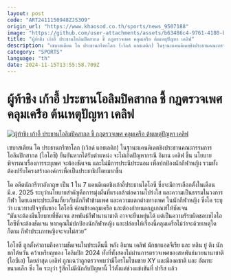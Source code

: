 ```yaml
---
layout: post
code: "ART2411150948ZJS3O9"
origin_url: "https://www.khaosod.co.th/sports/news_9507188"
image: "https://github.com/user-attachments/assets/b63486c4-9761-4180-ba03-5a259982d695"
title: "ผู้ท้าชิง เก้าอี้ ประธานโอลิมปิคสากล ชี้ กฎตรวจเพศ คลุมเครือ ต้นเหตุปัญหา เคลิฟ"
description: "เซบาสเตียน โค ประธานกรีฑาโลก (เวิลด์ แอธเลติก) ในฐานะแคนดิเดตชิงประธานคณะกรรมการโอลิมปิกสากล (ไอโอซี) ยืนยันหากได้รับตำแหน่ง จะไม่เกิดปัญหากรณี อิมาน เคลิฟ"
category: "SPORTS"
language: "th"
date: 2024-11-15T13:55:58.709Z
---
```


# ผู้ท้าชิง เก้าอี้ ประธานโอลิมปิคสากล ชี้ กฎตรวจเพศ คลุมเครือ ต้นเหตุปัญหา เคลิฟ

[![ผู้ท้าชิง เก้าอี้ ประธานโอลิมปิคสากล ชี้ กฎตรวจเพศ คลุมเครือ ต้นเหตุปัญหา เคลิฟ](https://www.khaosod.co.th/wpapp/uploads/2024/11/IOC1.jpg "ผู้ท้าชิง เก้าอี้ ประธานโอลิมปิคสากล ชี้ กฎตรวจเพศ คลุมเครือ ต้นเหตุปัญหา เคลิฟ")](https://www.khaosod.co.th/wpapp/uploads/2024/11/IOC1.jpg)

เซบาสเตียน โค ประธานกรีฑาโลก (เวิลด์ แอธเลติก) ในฐานะแคนดิเดตชิงประธานคณะกรรมการโอลิมปิกสากล (ไอโอซี) ยืนยันหากได้รับตำแหน่ง จะไม่เกิดปัญหากรณี อิมาน เคลิฟ ขึ้น นโยบายพิจารณาเรื่องการระบุเพศ จะต้องชัดเจน และไม่มีการประนีประนอม เพื่อปกป้องนักกีฬาหญิง รวมทั้งต้องปรับโครงสร้างองค์กรเพื่อเป็นประชาธิปไตยมากขึ้น

โค อดีตนักกรีฑาอังกฤษ เป็น 1 ใน 7 แคนดิเดตชิงเก้าอี้ประธานไอโอซี ซึ่งจะมีการเลือกตั้งในเดือน มี.ค. 2025 ระบุว่านโยบายสำคัญคือการมุ่งมั่นที่แรงกล้าต่อความโปร่งใส และความเป็นธรรมในวงการกีฬา โดยเฉพาะประเด็นเกี่ยวกับนักกีฬาข้ามเพศ และความแตกต่างทางเพศ ในนักกีฬาหญิง ซึ่งโค ระบุว่า แนวทางปัจจุบันของ ไอโอซี ค่อนข้างคลุมเครือ และต้องกำหนดกฎเกณฑ์ให้ชัดเจน  
“มันจะต้องมีนโยบายที่ชัดเจน สหพันธ์กีฬานานาชาติ อาจจะยืนหยุ่นได้ แต่เป็นความรัรบผิดชอบขไอไอโอซีที่จะต้องชัดเจน หากคุณไม่ปกป้องนักกีฬาหญิง และปล่อยให้เรื่องนี้คลุมเครือไม่ว่าจะด้วยเหตุใดก็ตาม กีฬาประเภทหญิงจะจบไม่สวย”

ไอโอซี ถูกตั้งคำถามถึงความชัดเจนในประเด็นนี้ หลัง อิมาน เคลิฟ นักชกแอลจีเรีย และ หลิน ยู่ ติง นักชกไต้หวัน คว้าเหรียญทอง โอลิมปิก 2024 ทั้งที่ทั้งสองไม่ผ่านการตรวจเพศของสหพันธ์มวยนานาชาติ (ไอบีเอ) โดยล่าสุด เคลิฟ ถูกแฉว่าถูกตรวจพบว่ามีโครโมโซมชาย XY และมีองคชาติ และ อัณฑะขนาดเล็ก ซึ่ง โค ระบุว่า รู้สึกไม่ดีนักกับปัญหานี้ ไว้ตั้งแต่ช่วงแข่งขันที่ ปารีส แล้ว